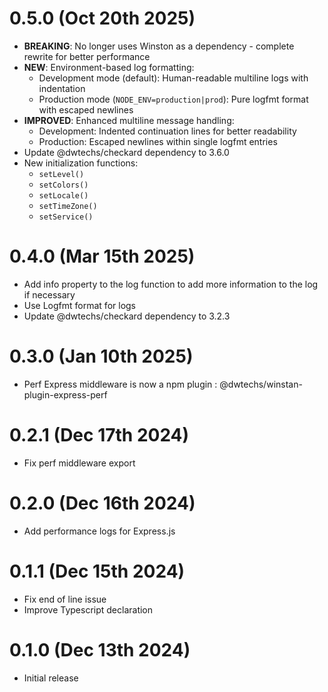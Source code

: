 # 0.5.0 (Oct 20th 2025)

- **BREAKING**: No longer uses Winston as a dependency - complete rewrite for better performance
- **NEW**: Environment-based log formatting:
  - Development mode (default): Human-readable multiline logs with indentation
  - Production mode (`NODE_ENV=production|prod`): Pure logfmt format with escaped newlines
- **IMPROVED**: Enhanced multiline message handling:
  - Development: Indented continuation lines for better readability
  - Production: Escaped newlines within single logfmt entries
- Update @dwtechs/checkard dependency to 3.6.0
- New initialization functions:
  - `setLevel()`
  - `setColors()`
  - `setLocale()`
  - `setTimeZone()`
  - `setService()`


# 0.4.0 (Mar 15th 2025)

- Add info property to the log function to add more information to the log if necessary
- Use Logfmt format for logs
- Update @dwtechs/checkard dependency to 3.2.3 


# 0.3.0 (Jan 10th 2025)

- Perf Express middleware is now a npm plugin : @dwtechs/winstan-plugin-express-perf 


# 0.2.1 (Dec 17th 2024)

- Fix perf middleware export


# 0.2.0 (Dec 16th 2024)

- Add performance logs for Express.js


# 0.1.1 (Dec 15th 2024)

- Fix end of line issue
- Improve Typescript declaration


# 0.1.0 (Dec 13th 2024)

- Initial release
